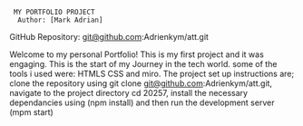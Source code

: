     MY PORTFOLIO PROJECT
      Author: [Mark Adrian]
GitHub Repository: git@github.com:Adrienkym/att.git


Welcome to my personal Portfolio! This is my first project and it was engaging. This is the start of my Journey in the tech world.
some of the tools i used were: HTMLS CSS and miro. The project set up instructions are; clone the repository using git clone git@github.com:Adrienkym/att.git, navigate to the project directory cd 20257, install the necessary dependancies using (npm install) and then run the development server (mpm start)
